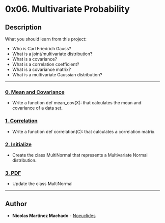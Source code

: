 # 0x06. Multivariate Probability

## Description
What you should learn from this project:

* Who is Carl Friedrich Gauss?
* What is a joint/multivariate distribution?
* What is a covariance?
* What is a correlation coefficient?
* What is a covariance matrix?
* What is a multivariate Gaussian distribution?

---

### [0. Mean and Covariance](./0-mean_cov.py)
* Write a function def mean_cov(X): that calculates the mean and covariance of a data set.


### [1. Correlation](./1-correlation.py)
* Write a function def correlation(C): that calculates a correlation matrix.


### [2. Initialize](./2-multinormal.py)
* Create the class MultiNormal that represents a Multivariate Normal distribution.


### [3. PDF](./3-multinormal.py)
* Update the class MultiNormal


---

## Author
* **Nicolas Martinez Machado** - [Noeuclides](https://github.com/Noeuclides)